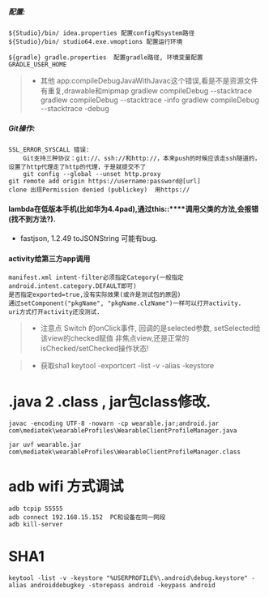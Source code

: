 ##### 配置:
```
${Studio}/bin/ idea.properties 配置config和system路径
${Studio}/bin/ studio64.exe.vmoptions 配置运行环境

${gradle} gradle.properties  配置gradle路径, 环境变量配置  GRADLE_USER_HOME

```

> * 其他
 app:compileDebugJavaWithJavac这个错误,看是不是资源文件有重复,drawable和mipmap
 gradlew compileDebug --stacktrace
 gradlew compileDebug --stacktrace -info
 gradlew compileDebug --stacktrace -debug



##### Git操作:
```
SSL_ERROR_SYSCALL 错误:
    Git支持三种协议：git://、ssh://和http://，本来push的时候应该走ssh隧道的，设置了http代理走了http的代理，于是就提交不了
    git config --global --unset http.proxy
git remote add origin https://username:password@[url]
clone 出现Permission denied (publickey)  用https://
```



#### lambda在低版本手机(比如华为4.4pad),通过this::****调用父类的方法,会报错(找不到方法?).

*  fastjson,  1.2.49 toJSONString  可能有bug.

#### activity给第三方app调用
```
manifest.xml intent-filter必须指定Category(一般指定android.intent.category.DEFAULT即可)
是否指定exported=true,没有实际效果(或许是测试包的原因)
通过setComponent("pkgName", "pkgName.clzName")一样可以打开activity.
uri方式打开activity还没测试.
```

> * 注意点
    Switch 的onClick事件, 回调的是selected参数, setSelected给该view的checked赋值
    非焦点view,还是正常的isChecked/setChecked操作状态!

> * 获取sha1
    keytool -exportcert -list -v -alias <your-key-name> -keystore <path-to-production-keystore>

# .java 2 .class   , jar包class修改.
```
javac -encoding UTF-8 -nowarn -cp wearable.jar;android.jar com\mediatek\wearableProfiles\WearableClientProfileManager.java

jar uvf wearable.jar com\mediatek\wearableProfiles\WearableClientProfileManager.class

```

# adb wifi 方式调试
```
adb tcpip 55555
adb connect 192.168.15.152  PC和设备在同一网段
adb kill-server
```

# SHA1
```
keytool -list -v -keystore "%USERPROFILE%\.android\debug.keystore" -alias androiddebugkey -storepass android -keypass android
```
